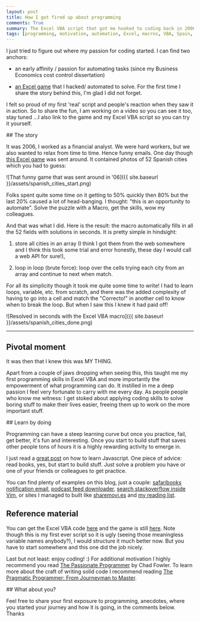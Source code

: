 ```yaml
---
layout: post
title: How I got fired up about programming 
comments: True
summary: The Excel VBA script that got me hooked to coding back in 2006. This is a fun story to read and probably some of you programmers out there recognize the initial spark of passion for the craft. Enjoy!
tags: [programming, motivation, automation, Excel, macros, VBA, Spain, brute force, algorithms, story, learning]
---
```


I just tried to figure out where my passion for coding started. I can find two anchors:

* an early affinity / passion for automating tasks (since my Business Economics cost control dissertation)

* [an Excel game](http://juegosexcel.com/foro/viewtopic.php?t=6396) that I hacked/ automated to solve. For the first time I share the story behind this, I'm glad I did not forget.

<p class="notice">I felt so proud of my first 'real' script and people's reaction when they saw it in action. So to share the fun, I am working on a video so you can see it too, stay tuned ...I also link to the game and my Excel VBA script so you can try it yourself.</p>

## The story

It was 2006, I worked as a financial analyst. We were hard workers, but we also wanted to relax from time to time. Hence funny emails. One day though [this Excel game](http://juegosexcel.com/foro/viewtopic.php?t=6396) was sent around. It contained photos of 52 Spanish cities which you had to guess:

![That funny game that was sent around in '06]({{ site.baseurl }}/assets/spanish_cities_start.png)

Folks spent quite some time on it getting to 50% quickly then 80% but the last 20% caused a lot of head-banging. I thought: "this is an opportunity to automate". Solve the puzzle with a Macro, get the skills, wow my colleagues. 

And that was what I did.  Here is the result: the macro automatically fills in all the 52 fields with solutions in seconds. It is pretty simple in hindsight: 

1. store all cities in an array (I think I got them from the web somewhere and I think this took some trial and error honestly, these day I would call a web API for sure!), 

2. loop in loop (brute force): loop over the cells trying each city from an array and continue to next when match. 

For all its simplicity though it took me quite some time to write! I had to learn loops, variable, etc. from scratch, and there was the added complexity of having to go into a cell and match the "Correcto!" in another cell to know when to break the loop. But when I saw this I knew it had paid off!

![Resolved in seconds with the Excel VBA macro]({{ site.baseurl }}/assets/spanish_cities_done.png)

---

## Pivotal moment

It was then that I knew this was MY THING.

Apart from a couple of jaws dropping when seeing this, this taught me my first programming skills in Excel VBA and more importantly the empowerment of what programming can do. It instilled in me a deep passion I feel very fortunate to carry with me every day. As people people who know me witness: I get stoked about applying coding skills to solve boring stuff to make their lives easier, freeing them up to work on the more important stuff.

## Learn by doing

Programming can have a steep learning curve but once you practice, fail, get better, it's fun and interesting. Once you start to build stuff that saves other people tons of hours it is a highly rewarding activity to emerge in. 

I just read a [great post](https://sivers.org/learn-js) on how to learn Javascript. One piece of advice: read books, yes, but start to build stuff. Just solve a problem you have or one of your friends or colleagues to get practice. 

You can find plenty of examples on this blog, just a couple: [safaribooks notification email](http://bobbelderbos.com/2015/11/new-safari-books-notification-email/), [podcast feed downloader](http://bobbelderbos.com/2013/12/podcast-scripting-golf/), [search stackoverflow inside Vim](http://bobbelderbos.com/2013/01/search-copy-stackoverflow-data-in-vim-with-conque/), or sites I managed to built like [sharemovi.es](http://bobbelderbos.com/2010/11/sneak-preview-sharemovies/) and [my reading list](http://bobbelderbos.com/2011/03/new-facebook-app-my-reading-list/). 

## Reference material

You can get the Excel VBA code [here](https://github.com/bbelderbos/Codesnippets/tree/master/vba) and the game is still [here](http://juegosexcel.com/descargas/?did=280). Note though this is my first ever script so it is ugly (seeing those meaningless variable names anybody?), I would structure it much better now. But you have to start somewhere and this one did the job nicely.

Last but not least: enjoy coding! :) 
For additional motivation I highly recommend you read [The Passionate Programmer](http://bobbelderbos.com/2011/04/advance-career-read-passionate-programmer/) by Chad Fowler. To learn more about the craft of writing solid code I recommend reading [The Pragmatic Programmer: From Journeyman to Master](http://bobbelderbos.com/2011/02/great-book-about-software-engineering/).

## What about you?

Feel free to share your first exposure to programming, anecdotes, where you started your journey and how it is going, in the comments below. Thanks
